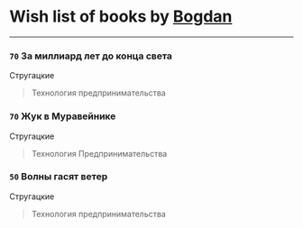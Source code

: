 # Wish list of books by [Bogdan](https://www.facebook.com/profile.php?id=100001618474012)
---

### `70` За миллиард лет до конца света
Стругацкие
> Технология предпринимательства

### `70` Жук в Муравейнике
Стругацкие
> Технология Предпринимательства

### `50` Волны гасят ветер
Стругацкие
> Технология предпринимательства

